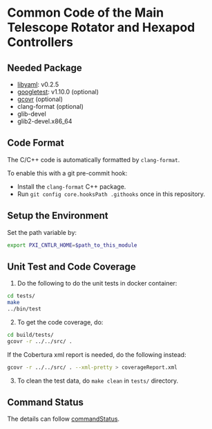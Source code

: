 # Common Code of the Main Telescope Rotator and Hexapod Controllers

## Needed Package

- [libyaml](https://github.com/yaml/libyaml): v0.2.5
- [googletest](https://github.com/google/googletest): v1.10.0 (optional)
- [gcovr](https://github.com/gcovr/gcovr) (optional)
- clang-format (optional)
- glib-devel
- glib2-devel.x86_64

## Code Format

The C/C++ code is automatically formatted by `clang-format`.

To enable this with a git pre-commit hook:

- Install the `clang-format` C++ package.
- Run `git config core.hooksPath .githooks` once in this repository.

## Setup the Environment

Set the path variable by:

```bash
export PXI_CNTLR_HOME=$path_to_this_module
```

## Unit Test and Code Coverage

1. Do the following to do the unit tests in docker container:

```bash
cd tests/
make
../bin/test
```

2. To get the code coverage, do:

```bash
cd build/tests/
gcovr -r ../../src/ .
```

If the Cobertura xml report is needed, do the following instead:

```bash
gcovr -r ../../src/ . --xml-pretty > coverageReport.xml
```

3. To clean the test data, do `make clean` in `tests/` directory.

## Command Status

The details can follow [commandStatus](doc/commandStatus.md).
